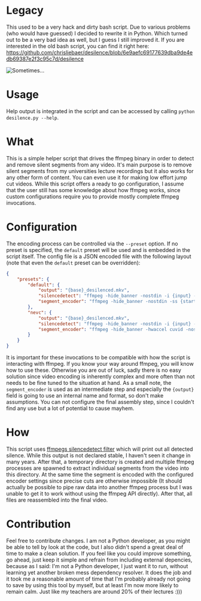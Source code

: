 # Legacy
This used to be a very hack and dirty bash script. Due to various problems (who would have guessed) I decided to rewrite it in Python. Which turned out to be a very bad idea as well, but I guess I still improved it. If you are interested in the old bash script, you can find it right here: https://github.com/chrisliebaer/desilence/blob/6e9aefc69177639dba9de4edb69387e2f3c95c7d/desilence

![Sometimes...](https://imgs.xkcd.com/comics/automation.png)

# Usage
Help output is integrated in the script and can be accessed by calling `python desilence.py --help`.

# What
This is a simple helper script that drives the ffmpeg binary in order to detect and remove silent segments from any video. It's main purpose is to remove silent segments from my universities lecture recordings but it also works for any other form of content. You can even use it for making low effort jump cut videos. While this script offers a ready to go configuration, I assume that the user still has some knowledge about how ffmpeg works, since custom configurations require you to provide mostly complete ffmpeg invocations.

# Configuration
The encoding process can be controlled via the `--preset` option. If no preset is specified, the `default` preset will be used and is embedded in the script itself. The config file is a JSON encoded file with the following layout (note that even the `default` preset can be overridden):

```json
{
	"presets": {
		"default": {
			"output": "{base}_desilenced.mkv",
			"silencedetect": "ffmpeg -hide_banner -nostdin -i {input} -af silencedetect=n=-50dB:d=0.5 -vn -f null -",
			"segment_encoder": "ffmpeg -hide_banner -nostdin -ss {start} -i {input} -t {duration} -c:v libx264 -crf 26 -preset slow -c:a libopus -b:a 96k -y {output}"
		},
		"nevc": {
			"output": "{base}_desilenced.mkv",
			"silencedetect": "ffmpeg -hide_banner -nostdin -i {input} -af silencedetect=n=-50dB:d=0.5 -vn -f null -",
			"segment_encoder": "ffmpeg -hide_banner -hwaccel cuvid -nostdin -ss {start} -i {input} -t {duration} -c:v hevc_nvenc -rc constqp -qp 38 -preset slow -c:a libopus -b:a 32k -y {output}"
		}
	}
}
```

It is important for these invocations to be compatible with how the script is interacting with ffmpeg. If you know your way around ffmpeg, you will know how to use these. Otherwise you are out of luck, sadly there is no easy solution since video encoding is inherently complex and more often than not needs to be fine tuned to the situation at hand. As a small note, the `segment_encoder` is used as an intermediate step and especially the `{output}` field is going to use an internal name and format, so don't make assumptions. You can not configure the final assembly step, since I couldn't find any use but a lot of potential to cause mayhem.

# How
This script uses [ffmpegs silencedetect filter](https://ffmpeg.org/ffmpeg-filters.html#silencedetect) which will print out all detected silence. While this output is not declared stable, I haven't seen it change in many years. After that, a temporary directory is created and multiple ffmpeg processes are spawned to extract individual segments from the video into this directory. At the same time the segment is encoded with the configured encoder settings since precise cuts are otherwise impossible (It should actually be possible to pipe raw data into another ffmpeg process but I was unable to get it to work without using the ffmpeg API directly). After that, all files are reassembled into the final video.

# Contribution
Feel free to contribute changes. I am not a Python developer, as you might be able to tell by look at the code, but I also didn't spend a great deal of time to make a clean solution. If you feel like you could improve something, go ahead, just keep it simple and refrain from including external depencies, because as I said: I'm not a Python developer, I just want it to run, without learning yet another broken mess dependency resolver. It does the job and it took me a reasonable amount of time that I'm probably already not going to save by using this tool by myself, but at least I'm now more likely to remain calm. Just like my teachers are around 20% of their lectures :)))
